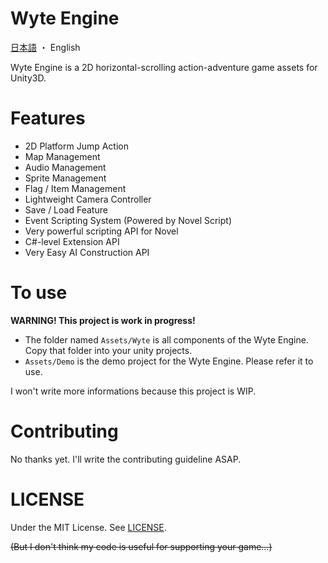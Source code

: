 Wyte Engine
===============

[日本語](README-ja.md) ・ English

Wyte Engine is a 2D horizontal-scrolling action-adventure game assets for Unity3D.

Features
==========
- 2D Platform Jump Action
- Map Management
- Audio Management
- Sprite Management
- Flag / Item Management
- Lightweight Camera Controller
- Save / Load Feature
- Event Scripting System (Powered by Novel Script)
- Very powerful scripting API for Novel
- C#-level Extension API
- Very Easy AI Construction API

To use
=========

**WARNING! This project is work in progress!**

- The folder named `Assets/Wyte` is all components of the Wyte Engine. Copy that folder into your unity projects.
- `Assets/Demo` is the demo project for the Wyte Engine. Please refer it to use.

I won't write more informations because this project is WIP.

Contributing
==============
No thanks yet. I'll write the contributing guideline ASAP.

LICENSE
==========
Under the MIT License. See [LICENSE](LICENSE).

<s>(But I don't think my code is useful for supporting your game...)</s>
